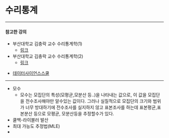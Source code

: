 # 수리통계

---
#### 참고한 강의
* 부산대학교 김충락 교수 수리통계학(1)
  * [링크](http://www.kocw.net/home/search/kemView.do?kemId=1363783)
* 부산대학교 김충락 교수 수리통계학(2)
  * [링크](http://www.kocw.net/home/search/kemView.do?kemId=1040366)
- [데이터사이언스스쿨](https://datascienceschool.net/02%20mathematics/09.02%20%EC%B5%9C%EB%8C%80%EA%B0%80%EB%8A%A5%EB%8F%84%20%EC%B6%94%EC%A0%95%EB%B2%95.html) 

---
- 모수
  - 모수는 모집단의 특성(모평균,모분산 등..)을 나타내는 값으로, 이 값을 모집단을 전수조사해야만 알수있는 값이다. 그러나 실질적으로 모집단의 크기와 범위가 너무 방대하기에 전수조사를 실지하지 않고 표본조사를 하는데 표본평균,표본분산 등으로 모평균, 모분산등을 추정할수가 있다.
- 쿨백-라이블러 발산
- 최대 가능도 추정법(MLE)
- 